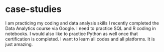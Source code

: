 # case-studies
I am practicing my coding and data analysis skills
I recently completed the Data Analytics course via Google. I need to practice SQL and R coding in notebooks. I would also like to practice Python as well once that certification is completed. I want to learn all codes and all platforms. It is just amazing.
